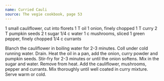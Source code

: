 ```yaml
---
name: Curried Cauli
source: The vegie cookbook, page 53
---
```


1 small cauliflower, cut into florets
1 T oil
1 onion, finely chopped
1 T curry
2 T pumpkin seeds
2 t sugar
1/4 c water
1 c mushrooms, sliced
1 green pepper, finely chopped
1/4 c currants

Blanch the cauliflower in boiling water for 2-3 minutes.  Coll under cold running water.  Drain.
Heat the oil in a pan, add the onion, curry powder and pumpkin seeds.  Stir-fry for 2-3 minutes or until the onion softens.  Mix in the sugar and water.  Remove from heat.
Add the cauliflower, mushrooms, pepper and currants.  Mix thoroughly until well coated in curry mixture.  Serve warm or cold.

